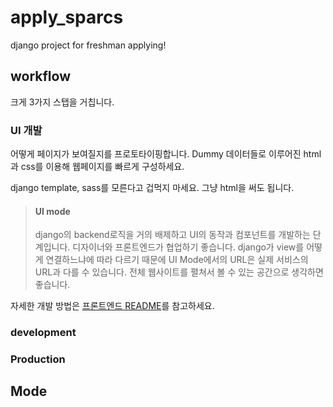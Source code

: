 # apply_sparcs
django project for freshman applying!

## workflow

크게 3가지 스탭을 거칩니다.

### UI 개발

어떻게 페이지가 보여질지를 프로토타이핑합니다. Dummy 데이터들로 이루어진 html과 css를 이용해 웹페이지를 빠르게 구성하세요.

django template, sass를 모른다고 겁먹지 마세요. 그냥 html을 써도 됩니다.

>#### UI mode
>django의 backend로직을 거의 배제하고 UI의 동작과 컴포넌트를 개발하는 단계입니다. 디자이너와 프론트엔드가 협업하기 좋습니다. django가 view를 어떻게 연결하느냐에 따라 다르기 때문에 UI Mode에서의 URL은 실제 서비스의 URL과 다를 수 있습니다. 전체 웹사이트를 펼쳐서 볼 수 있는 공간으로 생각하면 좋습니다.

자세한 개발 방법은 [프론트엔드 README][5397bd22]를 참고하세요.

  [5397bd22]: ./frontend/README.md "Frontend README"

### development

### Production


## Mode
